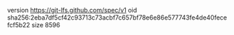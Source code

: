 version https://git-lfs.github.com/spec/v1
oid sha256:2eba7df5cf42c93713c73acbf7c657bf78e6e86e577743fe4de40fecefcf5b22
size 8596
